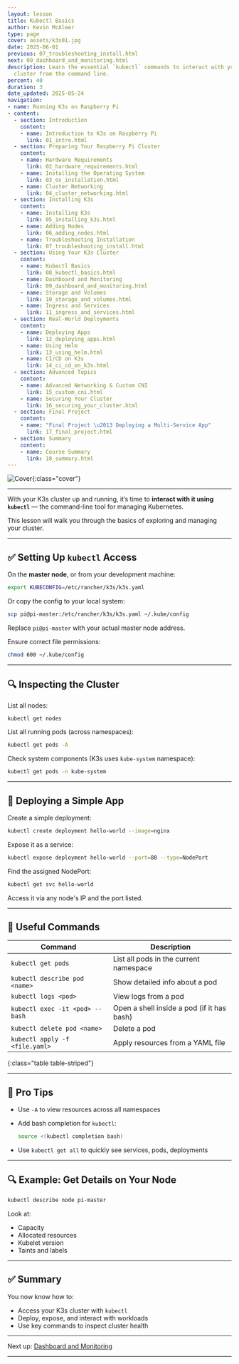 ```yaml
---
layout: lesson
title: Kubectl Basics
author: Kevin McAleer
type: page
cover: assets/k3s01.jpg
date: 2025-06-01
previous: 07_troubleshooting_install.html
next: 09_dashboard_and_monitoring.html
description: Learn the essential `kubectl` commands to interact with your K3s Kubernetes
  cluster from the command line.
percent: 40
duration: 3
date_updated: 2025-05-24
navigation:
- name: Running K3s on Raspberry Pi
- content:
  - section: Introduction
    content:
    - name: Introduction to K3s on Raspberry Pi
      link: 01_intro.html
  - section: Preparing Your Raspberry Pi Cluster
    content:
    - name: Hardware Requirements
      link: 02_hardware_requirements.html
    - name: Installing the Operating System
      link: 03_os_installation.html
    - name: Cluster Networking
      link: 04_cluster_networking.html
  - section: Installing K3s
    content:
    - name: Installing K3s
      link: 05_installing_k3s.html
    - name: Adding Nodes
      link: 06_adding_nodes.html
    - name: Troubleshooting Installation
      link: 07_troubleshooting_install.html
  - section: Using Your K3s Cluster
    content:
    - name: Kubectl Basics
      link: 08_kubectl_basics.html
    - name: Dashboard and Monitoring
      link: 09_dashboard_and_monitoring.html
    - name: Storage and Volumes
      link: 10_storage_and_volumes.html
    - name: Ingress and Services
      link: 11_ingress_and_services.html
  - section: Real-World Deployments
    content:
    - name: Deploying Apps
      link: 12_deploying_apps.html
    - name: Using Helm
      link: 13_using_helm.html
    - name: CI/CD on K3s
      link: 14_ci_cd_on_k3s.html
  - section: Advanced Topics
    content:
    - name: Advanced Networking & Custom CNI
      link: 15_custom_cni.html
    - name: Securing Your Cluster
      link: 16_securing_your_cluster.html
  - section: Final Project
    content:
    - name: "Final Project \u2013 Deploying a Multi-Service App"
      link: 17_final_project.html
  - section: Summary
    content:
    - name: Course Summary
      link: 18_summary.html
---
```



![Cover]({{page.cover}}){:class="cover"}

---

With your K3s cluster up and running, it’s time to **interact with it using `kubectl`** — the command-line tool for managing Kubernetes.

This lesson will walk you through the basics of exploring and managing your cluster.

---

## ✅ Setting Up `kubectl` Access

On the **master node**, or from your development machine:

```bash
export KUBECONFIG=/etc/rancher/k3s/k3s.yaml
````

Or copy the config to your local system:

```bash
scp pi@pi-master:/etc/rancher/k3s/k3s.yaml ~/.kube/config
```

Replace `pi@pi-master` with your actual master node address.

Ensure correct file permissions:

```bash
chmod 600 ~/.kube/config
```

---

## 🔍 Inspecting the Cluster

List all nodes:

```bash
kubectl get nodes
```

List all running pods (across namespaces):

```bash
kubectl get pods -A
```

Check system components (K3s uses `kube-system` namespace):

```bash
kubectl get pods -n kube-system
```

---

## 🚀 Deploying a Simple App

Create a simple deployment:

```bash
kubectl create deployment hello-world --image=nginx
```

Expose it as a service:

```bash
kubectl expose deployment hello-world --port=80 --type=NodePort
```

Find the assigned NodePort:

```bash
kubectl get svc hello-world
```

Access it via any node's IP and the port listed.

---

## 📁 Useful Commands

| Command                          | Description                                |
| -------------------------------- | ------------------------------------------ |
| `kubectl get pods`               | List all pods in the current namespace     |
| `kubectl describe pod <name>`    | Show detailed info about a pod             |
| `kubectl logs <pod>`             | View logs from a pod                       |
| `kubectl exec -it <pod> -- bash` | Open a shell inside a pod (if it has bash) |
| `kubectl delete pod <name>`      | Delete a pod                               |
| `kubectl apply -f <file.yaml>`   | Apply resources from a YAML file           |
{:class="table table-striped"}

---

## 🧠 Pro Tips

* Use `-A` to view resources across all namespaces
* Add bash completion for `kubectl`:

  ```bash
  source <(kubectl completion bash)
  ```
  
* Use `kubectl get all` to quickly see services, pods, deployments

---

## 🔍 Example: Get Details on Your Node

```bash
kubectl describe node pi-master
```

Look at:

* Capacity
* Allocated resources
* Kubelet version
* Taints and labels

---

## ✅ Summary

You now know how to:

* Access your K3s cluster with `kubectl`
* Deploy, expose, and interact with workloads
* Use key commands to inspect cluster health

---

Next up: [Dashboard and Monitoring](09_dashboard_and_monitoring)

---
